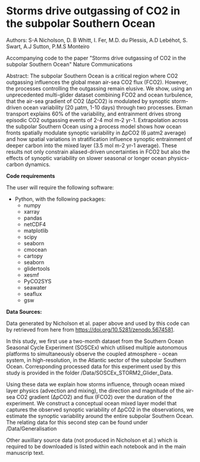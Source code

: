 # Storms drive outgassing of CO2 in the subpolar Southern Ocean

Authors: 
S-A Nicholson, D. B Whitt, I. Fer, M.D. du Plessis, A.D Lebéhot, S. Swart, A.J Sutton, P.M.S Monteiro

Accompanying code to the paper "Storms drive outgassing of CO2 in the subpolar Southern Ocean" Nature Communications

Abstract:
The subpolar Southern Ocean is a critical region where CO2 outgassing influences the global mean air-sea CO2 flux (FCO2). However, the processes controlling the outgassing remain elusive. We show, using an unprecedented multi-glider dataset combining FCO2 and ocean turbulence, that the air-sea gradient of CO2 (∆pCO2) is modulated by synoptic storm-driven ocean variability (20 µatm, 1-10 days) through two processes. Ekman transport explains 60% of the variability, and entrainment drives strong episodic CO2 outgassing events of 2-4 mol m-2 yr-1. Extrapolation across the subpolar Southern Ocean using a process model shows how ocean fronts spatially modulate synoptic variability in ∆pCO2 (6 µatm2 average) and how spatial variations in stratification influence synoptic entrainment of deeper carbon into the mixed layer (3.5 mol m-2 yr-1 average). These results not only constrain aliased-driven uncertainties in FCO2 but also the effects of synoptic variability on slower seasonal or longer ocean physics-carbon dynamics.


<b> Code requirements </b>

The user will require the following software:
- Python, with the following packages:
  - numpy
  - xarray
  - pandas
  - netCDF4
  - matplotlib
  - scipy
  - seaborn
  - cmocean
  - cartopy
  - seaborn
  - glidertools
  - xesmf
  - PyCO2SYS
  - seawater
  - seaflux
  - gsw

 <b> Data Sources: </b>
 
Data generated by Nicholson et al. paper above and used by this code can by retrieved from here from https://doi.org/10.5281/zenodo.5674581.

In this study, we first use a two-month dataset from the Southern Ocean Seasonal Cycle Experiment (SOSCEx) which utilised multiple autonomous platforms to simultaneously observe the coupled atmosphere - ocean system, in high-resolution, in the Atlantic sector of the subpolar Southern Ocean. Corresponding processed data for this experiment used by this study is provided in the folder /Data/SOSCEx_STORM2_Glider_Data.

Using these data we explain how storms influence, through ocean mixed layer physics (advection and mixing), the direction and magnitude of the air-sea CO2 gradient (∆pCO2) and flux (FCO2) over the duration of the experiment. We construct a conceptual ocean mixed layer model that captures the observed synoptic variability of ∆pCO2 in the observations, we estimate the synoptic variability around the entire subpolar Southern Ocean. The relating data for this second step can be found under /Data/Generalisation

Other auxillary source data (not produced in Nicholson et al.) which is required to be downloaded is listed within each notebook and in the main manuscrip text.
